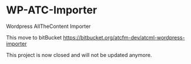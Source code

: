 WP-ATC-Importer
===============

Wordpress AllTheContent Importer

This move to bitBucket
https://bitbucket.org/atcfm-dev/atcml-wordpress-importer

This project is now closed and will not be updated anymore.

